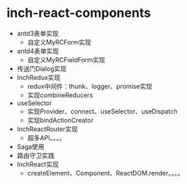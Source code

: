 # inch-react-components

- antd3表单实现
    - 自定义MyRCForm实现
- antd4表单实现
    - 自定义MyRCFieldForm实现
- 传送门Dialog实现
- InchRedux实现
    - redux中间件：thunk、logger、promise实现
    - 实现combineReducers
- useSelector
    - 实现Provider、connect、useSelector、useDispatch
    - 实现bindActionCreator
- InchReactRouter实现
    - 超多API。。。。
- Saga使用
- 路由守卫实践
- InchReact实现
    - createElement、Component、ReactDOM.render。。。。
